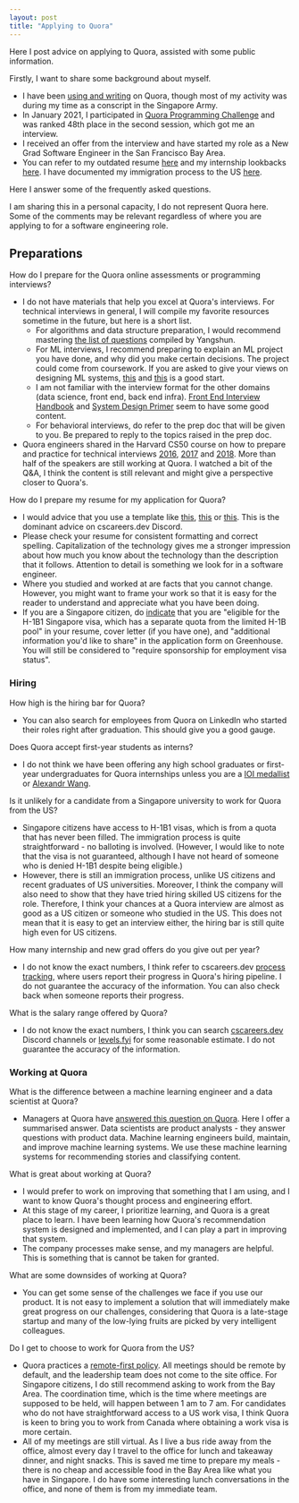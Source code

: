 ```yaml
---
layout: post
title: "Applying to Quora"
---
```


Here I post advice on applying to Quora, assisted with some public information.

Firstly, I want to share some background about myself.
- I have been [using and writing](https://www.quora.com/profile/Tong-Hui-Kang-1) on Quora, though most of my activity was during my time as a conscript in the Singapore Army.
- In January 2021, I participated in [Quora Programming Challenge](https://challenge2021.quora.com/) and was ranked 48th place in the second session, which got me an interview.
- I received an offer from the interview and have started my role as a New Grad Software Engineer in the San Francisco Bay Area.
- You can refer to my outdated resume [here](https://blog.huikang.dev/resume/) and my internship lookbacks [here](https://blog.huikang.dev/2021/05/14/internship-reflections.html). I have documented my immigration process to the US [here](https://blog.huikang.dev/2021/11/06/starting-out-h1b1.html).

Here I answer some of the frequently asked questions.

I am sharing this in a personal capacity, I do not represent Quora here. Some of the comments may be relevant regardless of where you are applying to for a software engineering role.



## Preparations

How do I prepare for the Quora online assessments or programming interviews?
- I do not have materials that help you excel at Quora's interviews. For technical interviews in general, I will compile my favorite resources sometime in the future, but here is a short list.
    - For algorithms and data structure preparation, I would recommend mastering [the list of questions](https://www.techinterviewhandbook.org/best-practice-questions) compiled by Yangshun.
    - For ML interviews, I recommend preparing to explain an ML project you have done, and why did you make certain decisions. The project could come from coursework. If you are asked to give your views on designing ML systems, [this](http://patrickhalina.com/posts/ml-systems-design-interview-guide/) and [this](https://developers.google.com/machine-learning/guides/rules-of-ml) is a good start.
    - I am not familiar with the interview format for the other domains (data science, front end, back end infra). [Front End Interview Handbook](https://www.frontendinterviewhandbook.com/) and [System Design Primer](https://github.com/donnemartin/system-design-primer) seem to have some good content.
    - For behavioral interviews, do refer to the prep doc that will be given to you. Be prepared to reply to the topics raised in the prep doc.
- Quora engineers shared in the Harvard CS50 course on how to prepare and practice for technical interviews [2016](https://www.youtube.com/watch?v=qIi-tIrcaww), [2017](https://www.youtube.com/watch?v=eJjg2MkYPaY) and [2018](https://www.youtube.com/watch?v=49pTVXaqJKU). More than half of the speakers are still working at Quora. I watched a bit of the Q&A, I think the content is still relevant and might give a perspective closer to Quora's.



How do I prepare my resume for my application for Quora?
- I would advice that you use a template like [this](https://www.overleaf.com/latex/templates/jakes-resume/syzfjbzwjncs), [this](https://resumake.io/) or [this](https://www.overleaf.com/latex/templates/deedy-cv/bjryvfsjdyxz). This is the dominant advice on cscareers.dev Discord.
- Please check your resume for consistent formatting and correct spelling. Capitalization of the technology gives me a stronger impression about how much you know about the technology than the description that it follows. Attention to detail is something we look for in a software engineer.
- Where you studied and worked at are facts that you cannot change. However, you might want to frame your work so that it is easy for the reader to understand and appreciate what you have been doing.
- If you are a Singapore citizen, do [indicate](https://luyangkenneth.github.io/evolution-of-resumes/) that you are "eligible for the H-1B1 Singapore visa, which has a separate quota from the limited H-1B pool" in your resume, cover letter (if you have one), and "additional information you'd like to share" in the application form on Greenhouse. You will still be considered to "require sponsorship for employment visa status".



### Hiring

How high is the hiring bar for Quora?
- You can also search for employees from Quora on LinkedIn who started their roles right after graduation. This should give you a good gauge.


Does Quora accept first-year students as interns?
- I do not think we have been offering any high school graduates or first-year undergraduates for Quora internships unless you are a [IOI medallist](https://www.linkedin.com/in/hjohnny/) or [Alexandr Wang](https://www.linkedin.com/in/alexandrwang/).


Is it unlikely for a candidate from a Singapore university to work for Quora from the US?
- Singapore citizens have access to H-1B1 visas, which is from a quota that has never been filled. The immigration process is quite straightforward - no balloting is involved. (However, I would like to note that the visa is not guaranteed, although I have not heard of someone who is denied H-1B1 despite being eligible.)
- However, there is still an immigration process, unlike US citizens and recent graduates of US universities. Moreover, I think the company will also need to show that they have tried hiring skilled US citizens for the role. Therefore, I think your chances at a Quora interview are almost as good as a US citizen or someone who studied in the US. This does not mean that it is easy to get an interview either, the hiring bar is still quite high even for US citizens.


How many internship and new grad offers do you give out per year?
- I do not know the exact numbers, I think refer to cscareers.dev [process tracking](https://www.cscareers.dev/process-tracking), where users report their progress in Quora's hiring pipeline. I do not guarantee the accuracy of the information. You can also check back when someone reports their progress.


What is the salary range offered by Quora?
- I do not know the exact numbers, I think you can search [cscareers.dev](https://www.cscareers.dev/process-tracking) Discord channels or [levels.fyi](https://www.levels.fyi/company/Quora/salaries/Software-Engineer/) for some reasonable estimate. I do not guarantee the accuracy of the information.



### Working at Quora

What is the difference between a machine learning engineer and a data scientist at Quora?
- Managers at Quora have [answered this question on Quora](https://www.quora.com/What-is-the-difference-between-a-machine-learning-engineer-and-a-data-scientist-at-Quora). Here I offer a summarised answer. Data scientists are product analysts - they answer questions with product data. Machine learning engineers build, maintain, and improve machine learning systems. We use these machine learning systems for recommending stories and classifying content.


What is great about working at Quora?
- I would prefer to work on improving that something that I am using, and I want to know Quora's thought process and engineering effort.
- At this stage of my career, I prioritize learning, and Quora is a great place to learn. I have been learning how Quora's recommendation system is designed and implemented, and I can play a part in improving that system.
- The company processes make sense, and my managers are helpful. This is something that is cannot be taken for granted.


What are some downsides of working at Quora?
- You can get some sense of the challenges we face if you use our product. It is not easy to implement a solution that will immediately make great progress on our challenges, considering that Quora is a late-stage startup and many of the low-lying fruits are picked by very intelligent colleagues.


Do I get to choose to work for Quora from the US?
- Quora practices a [remote-first policy](https://quorablog.quora.com/Remote-First-at-Quora). All meetings should be remote by default, and the leadership team does not come to the site office. For Singapore citizens, I do still recommend asking to work from the Bay Area. The coordination time, which is the time where meetings are supposed to be held, will happen between 1 am to 7 am. For candidates who do not have straightforward access to a US work visa, I think Quora is keen to bring you to work from Canada where obtaining a work visa is more certain.
- All of my meetings are still virtual. As I live a bus ride away from the office, almost every day I travel to the office for lunch and takeaway dinner, and night snacks. This is saved me time to prepare my meals - there is no cheap and accessible food in the Bay Area like what you have in Singapore. I do have some interesting lunch conversations in the office, and none of them is from my immediate team.
